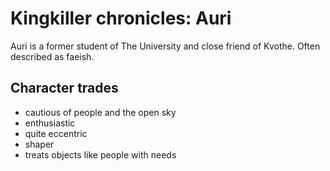 # Kingkiller chronicles: Auri
Auri is a former student of The University and close friend of Kvothe. Often described as faeish.
## Character trades
* cautious of people and the open sky
* enthusiastic 
* quite eccentric
* shaper
* treats objects like people with needs